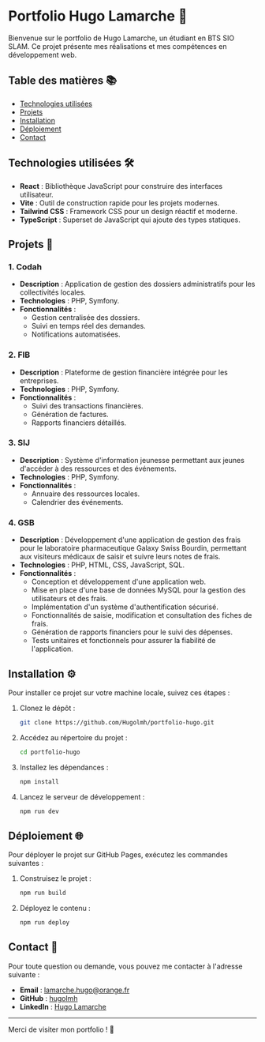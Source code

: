 # Portfolio Hugo Lamarche 🌟

Bienvenue sur le portfolio de Hugo Lamarche, un étudiant en BTS SIO SLAM. Ce projet présente mes réalisations et mes compétences en développement web.

## Table des matières 📚

- [Technologies utilisées](#technologies-utilisées)
- [Projets](#projets)
- [Installation](#installation)
- [Déploiement](#déploiement)
- [Contact](#contact)

## Technologies utilisées 🛠️

- **React** : Bibliothèque JavaScript pour construire des interfaces utilisateur.
- **Vite** : Outil de construction rapide pour les projets modernes.
- **Tailwind CSS** : Framework CSS pour un design réactif et moderne.
- **TypeScript** : Superset de JavaScript qui ajoute des types statiques.

## Projets 🚀

### 1. Codah
- **Description** : Application de gestion des dossiers administratifs pour les collectivités locales.
- **Technologies** : PHP, Symfony.
- **Fonctionnalités** :
  - Gestion centralisée des dossiers.
  - Suivi en temps réel des demandes.
  - Notifications automatisées.

### 2. FIB
- **Description** : Plateforme de gestion financière intégrée pour les entreprises.
- **Technologies** : PHP, Symfony.
- **Fonctionnalités** :
  - Suivi des transactions financières.
  - Génération de factures.
  - Rapports financiers détaillés.

### 3. SIJ
- **Description** : Système d'information jeunesse permettant aux jeunes d'accéder à des ressources et des événements.
- **Technologies** : PHP, Symfony.
- **Fonctionnalités** :
  - Annuaire des ressources locales.
  - Calendrier des événements.

### 4. GSB
- **Description** : Développement d'une application de gestion des frais pour le laboratoire pharmaceutique Galaxy Swiss Bourdin, permettant aux visiteurs médicaux de saisir et suivre leurs notes de frais.
- **Technologies** : PHP, HTML, CSS, JavaScript, SQL.
- **Fonctionnalités** :
  - Conception et développement d'une application web.
  - Mise en place d'une base de données MySQL pour la gestion des utilisateurs et des frais.
  - Implémentation d'un système d'authentification sécurisé.
  - Fonctionnalités de saisie, modification et consultation des fiches de frais.
  - Génération de rapports financiers pour le suivi des dépenses.
  - Tests unitaires et fonctionnels pour assurer la fiabilité de l'application.

## Installation ⚙️

Pour installer ce projet sur votre machine locale, suivez ces étapes :

1. Clonez le dépôt :
   ```bash
   git clone https://github.com/Hugolmh/portfolio-hugo.git
   ```

2. Accédez au répertoire du projet :
   ```bash
   cd portfolio-hugo
   ```

3. Installez les dépendances :
   ```bash
   npm install
   ```

4. Lancez le serveur de développement :
   ```bash
   npm run dev
   ```

## Déploiement 🌐

Pour déployer le projet sur GitHub Pages, exécutez les commandes suivantes :

1. Construisez le projet :
   ```bash
   npm run build
   ```

2. Déployez le contenu :
   ```bash
   npm run deploy
   ```

## Contact 📧

Pour toute question ou demande, vous pouvez me contacter à l'adresse suivante :
- **Email** : lamarche.hugo@orange.fr
- **GitHub** : [hugolmh](https://github.com/hugolmh)
- **LinkedIn** : [Hugo Lamarche](https://www.linkedin.com/in/hugo-lamarche-03a4342b7)

---

Merci de visiter mon portfolio ! 🎉